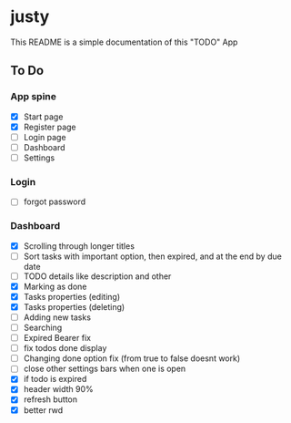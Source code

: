 # justy

This README is a simple documentation of this "TODO" App

## To Do

### App spine
- [x] Start page
- [x] Register page
- [ ] Login page
- [ ] Dashboard
- [ ] Settings

### Login
- [ ] forgot password

### Dashboard
- [x] Scrolling through longer titles
- [ ] Sort tasks with important option, then expired, and at the end by due date
- [ ] TODO details like description and other
- [x] Marking as done
- [x] Tasks properties (editing)
- [x] Tasks properties (deleting)
- [ ] Adding new tasks
- [ ] Searching
- [ ] Expired Bearer fix
- [ ] fix todos done display
- [ ] Changing done option fix (from true to false doesnt work)
- [ ] close other settings bars when one is open
- [x] if todo is expired
- [x] header width 90%
- [x] refresh button
- [x] better rwd